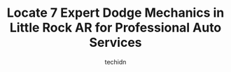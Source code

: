 ---
layout: ampstory
image: https://images.unsplash.com/photo-1579530190412-b35a65e17c8d?ixlib=rb-4.0.3&ixid=MnwxMjA3fDB8MHxwaG90by1wYWdlfHx8fGVufDB8fHx8&auto=format&fit=crop&w=640&h=853&q=80
author: techidn
featured: false
description: Entrust your vehicle to the 7 best Dodge Mechanic in Little Rock AR, USA and experience the difference they can make. With their extensive knowledge, state-of-the-art facilities, and commitm
title: Locate 7 Expert Dodge Mechanics in Little Rock AR for Professional Auto Services
cover:
   title: Locate 7 Expert Dodge Mechanics in Little Rock AR for Professional Auto Services
   subtitle: Rickpate
   background: https://images.unsplash.com/photo-1579530190412-b35a65e17c8d?ixlib=rb-4.0.3&ixid=MnwxMjA3fDB8MHxwaG90by1wYWdlfHx8fGVufDB8fHx8&auto=format&fit=crop&w=640&h=853&q=80

pages: 
 - layout: thirds
   top: <h1>#1 Parkway Automotive</h1>
   bottom: "<p>If I wouldve known what amazing customer service focused driven shop this was I wouldve come years ago!Since I work from home they picked up my car and once it was </p>"
   background: https://www.knot35.com/toplist/wp-content/uploads/2023/06/best-dodge-mechanic-1-in-little-rock-ar-1685836459.jpeg
   backgroundblur: true
 - layout: thirds
   top: <h1>#2 Christian Brothers Automotive West Little Rock</h1>
   bottom: "<p>15516 Chenal Pkwy, Little Rock, AR 72211, United States</p>"
   background: https://www.knot35.com/toplist/wp-content/uploads/2023/06/best-dodge-mechanic-2-in-little-rock-ar-1685836459.jpeg
   cta:
      link: https://www.knot35.com/toplist/locate-7-expert-dodge-mechanics-in-little-rock-ar-for-professional-auto-services/
      text: Locate 7 Expert Dodge Mechanics in Little Rock AR for Professional Auto Services
 - layout: thirds
   top: <h1>#3 Jetts Gas & Service</h1>
   bottom: "<p>3101 W Markham St, Little Rock, AR 72205, United States</p>"
   background: https://www.knot35.com/toplist/wp-content/uploads/2023/06/best-dodge-mechanic-3-in-little-rock-ar-1685836460.jpeg
   cta:
      link: https://www.knot35.com/toplist/locate-7-expert-dodge-mechanics-in-little-rock-ar-for-professional-auto-services/
      text: Locate 7 Expert Dodge Mechanics in Little Rock AR for Professional Auto Services
 - layout: thirds
   top: <h1>#4 Dragon Brothers Automotive</h1>
   bottom: "<p>5401 Asher Ave, Little Rock, AR 72204, United States</p>"
   background: https://images.unsplash.com/photo-1567360425618-1594206637d2?ixlib=rb-4.0.3&ixid=MnwxMjA3fDB8MHxwaG90by1wYWdlfHx8fGVufDB8fHx8&auto=format&fit=crop&w=640&h=853&q=80
   cta:
      link: https://www.knot35.com/toplist/locate-7-expert-dodge-mechanics-in-little-rock-ar-for-professional-auto-services/
      text: Locate 7 Expert Dodge Mechanics in Little Rock AR for Professional Auto Services
 - layout: thirds
   top: <h1>#5 Mobile Mechanic Little Rock</h1>
   bottom: "<p>3908 E Broadway St, North Little Rock, AR 72114, United States</p>"
   background: https://images.unsplash.com/photo-1557672172-298e090bd0f1?ixlib=rb-4.0.3&ixid=MnwxMjA3fDB8MHxwaG90by1wYWdlfHx8fGVufDB8fHx8&auto=format&fit=crop&w=640&h=853&q=80
   cta:
      link: https://www.knot35.com/toplist/locate-7-expert-dodge-mechanics-in-little-rock-ar-for-professional-auto-services/
      text: Locate 7 Expert Dodge Mechanics in Little Rock AR for Professional Auto Services
 - layout: thirds
   top: <h1>#6 Carter Radiator Air Conditioning & Heating Service</h1>
   bottom: "<p>2505 Wright Ave, Little Rock, AR 72202, United States</p>"
   background: https://images.unsplash.com/photo-1527067829737-402993088e6b?ixlib=rb-4.0.3&ixid=MnwxMjA3fDB8MHxwaG90by1wYWdlfHx8fGVufDB8fHx8&auto=format&fit=crop&w=640&h=853&q=80
   cta:
      link: https://www.knot35.com/toplist/locate-7-expert-dodge-mechanics-in-little-rock-ar-for-professional-auto-services/
      text: Locate 7 Expert Dodge Mechanics in Little Rock AR for Professional Auto Services
 - layout: thirds
   top: <h1>#7 CDJ Automotive</h1>
   bottom: "<p>824 E 5th St, North Little Rock, AR 72114, United States</p>"
   background: https://images.unsplash.com/photo-1574169208507-84376144848b?ixlib=rb-4.0.3&ixid=MnwxMjA3fDB8MHxwaG90by1wYWdlfHx8fGVufDB8fHx8&auto=format&fit=crop&w=640&h=853&q=80
   cta:
      link: https://www.knot35.com/toplist/locate-7-expert-dodge-mechanics-in-little-rock-ar-for-professional-auto-services/
      text: Locate 7 Expert Dodge Mechanics in Little Rock AR for Professional Auto Services
 - layout: thirds
   middle: Continue reading...
   background: https://images.unsplash.com/photo-1591393223703-56fe1347ac62?ixlib=rb-4.0.3&ixid=MnwxMjA3fDB8MHxwaG90by1wYWdlfHx8fGVufDB8fHx8&auto=format&fit=crop&w=640&h=853&q=80
   cta:
      link: https://www.knot35.com/toplist/locate-7-expert-dodge-mechanics-in-little-rock-ar-for-professional-auto-services/
      text: Locate 7 Expert Dodge Mechanics in Little Rock AR for Professional Auto Services
      
---